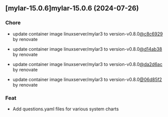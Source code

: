 

## [mylar-15.0.6]mylar-15.0.6 (2024-07-26)

### Chore



- update container image linuxserver/mylar3 to version-v0.8.0[@c8c6929](https://github.com/c8c6929) by renovate

- update container image linuxserver/mylar3 to version-v0.8.0[@d14ab38](https://github.com/d14ab38) by renovate

- update container image linuxserver/mylar3 to version-v0.8.0[@da2d6ac](https://github.com/da2d6ac) by renovate

- update container image linuxserver/mylar3 to version-v0.8.0[@06d85f2](https://github.com/06d85f2) by renovate

### Feat



- Add questions.yaml files for various system charts